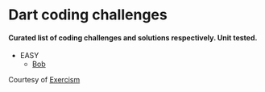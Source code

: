 # Dart coding challenges

#### Curated list of coding challenges and solutions respectively. Unit tested.

- EASY
    - [Bob](https://github.com/davidnwaneri/dart_coding_practice/tree/challenges/bob)

Courtesy of  [Exercism](https://exercism.org/tracks/dart)